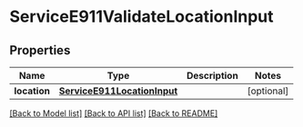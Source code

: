 # ServiceE911ValidateLocationInput

## Properties
Name | Type | Description | Notes
------------ | ------------- | ------------- | -------------
**location** | [**ServiceE911LocationInput**](ServiceE911LocationInput.md) |  | [optional] 

[[Back to Model list]](../README.md#documentation-for-models) [[Back to API list]](../README.md#documentation-for-api-endpoints) [[Back to README]](../README.md)


